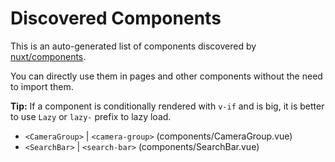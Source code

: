 # Discovered Components

This is an auto-generated list of components discovered by [nuxt/components](https://github.com/nuxt/components).

You can directly use them in pages and other components without the need to import them.

**Tip:** If a component is conditionally rendered with `v-if` and is big, it is better to use `Lazy` or `lazy-` prefix to lazy load.

- `<CameraGroup>` | `<camera-group>` (components/CameraGroup.vue)
- `<SearchBar>` | `<search-bar>` (components/SearchBar.vue)
